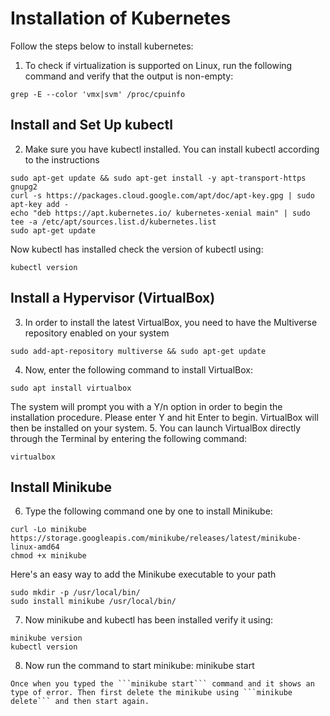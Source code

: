 # Installation of Kubernetes
Follow the steps below to install kubernetes:

1. To check if virtualization is supported on Linux, run the following command and verify that the output is non-empty:
```
grep -E --color 'vmx|svm' /proc/cpuinfo
```

## Install and Set Up kubectl
2. Make sure you have kubectl installed. You can install kubectl according to the instructions
```
sudo apt-get update && sudo apt-get install -y apt-transport-https gnupg2
curl -s https://packages.cloud.google.com/apt/doc/apt-key.gpg | sudo apt-key add -
echo "deb https://apt.kubernetes.io/ kubernetes-xenial main" | sudo tee -a /etc/apt/sources.list.d/kubernetes.list
sudo apt-get update
```
Now kubectl has installed check the version of kubectl using:
```
kubectl version
```
## Install a Hypervisor (VirtualBox)
3. In order to install the latest VirtualBox, you need to have the Multiverse repository enabled on your system
```
sudo add-apt-repository multiverse && sudo apt-get update
```
4. Now, enter the following command to install VirtualBox:
```
sudo apt install virtualbox
```
The system will prompt you with a Y/n option in order to begin the installation procedure. Please enter Y and hit Enter to begin. VirtualBox will then be installed on your system.
5. You can launch VirtualBox directly through the Terminal by entering the following command:
```
virtualbox
```
## Install Minikube
6. Type the following command one by one to install Minikube:
```
curl -Lo minikube https://storage.googleapis.com/minikube/releases/latest/minikube-linux-amd64
chmod +x minikube
```
Here's an easy way to add the Minikube executable to your path
```
sudo mkdir -p /usr/local/bin/
sudo install minikube /usr/local/bin/
```
7. Now minikube and kubectl has been installed verify it using:
```
minikube version
kubectl version
```
8. Now run the command to start minikube:
minikube start
```
Once when you typed the ```minikube start``` command and it shows an type of error. Then first delete the minikube using ```minikube delete``` and then start again.
